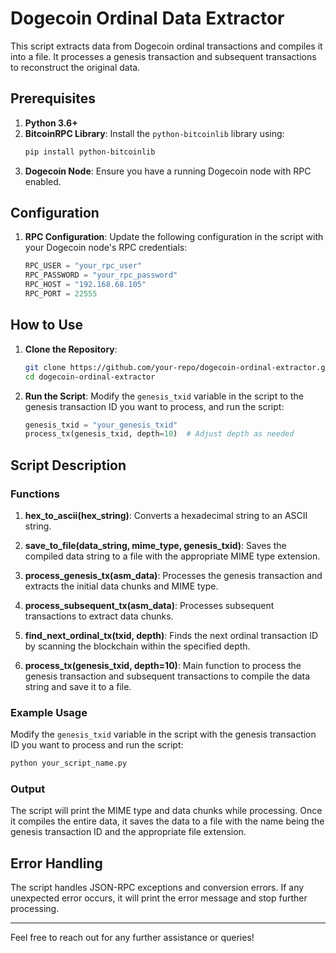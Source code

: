 
# Dogecoin Ordinal Data Extractor

This script extracts data from Dogecoin ordinal transactions and compiles it into a file. It processes a genesis transaction and subsequent transactions to reconstruct the original data.

## Prerequisites

1. **Python 3.6+**
2. **BitcoinRPC Library**:
   Install the `python-bitcoinlib` library using:
   ```sh
   pip install python-bitcoinlib
   ```
3. **Dogecoin Node**:
   Ensure you have a running Dogecoin node with RPC enabled. 

## Configuration

1. **RPC Configuration**:
   Update the following configuration in the script with your Dogecoin node's RPC credentials:
   ```python
   RPC_USER = "your_rpc_user"
   RPC_PASSWORD = "your_rpc_password"
   RPC_HOST = "192.168.68.105"
   RPC_PORT = 22555
   ```

## How to Use

1. **Clone the Repository**:
   ```sh
   git clone https://github.com/your-repo/dogecoin-ordinal-extractor.git
   cd dogecoin-ordinal-extractor
   ```

2. **Run the Script**:
   Modify the `genesis_txid` variable in the script to the genesis transaction ID you want to process, and run the script:
   ```python
   genesis_txid = "your_genesis_txid"
   process_tx(genesis_txid, depth=10)  # Adjust depth as needed
   ```

## Script Description

### Functions

1. **hex_to_ascii(hex_string)**:
   Converts a hexadecimal string to an ASCII string.

2. **save_to_file(data_string, mime_type, genesis_txid)**:
   Saves the compiled data string to a file with the appropriate MIME type extension.

3. **process_genesis_tx(asm_data)**:
   Processes the genesis transaction and extracts the initial data chunks and MIME type.

4. **process_subsequent_tx(asm_data)**:
   Processes subsequent transactions to extract data chunks.

5. **find_next_ordinal_tx(txid, depth)**:
   Finds the next ordinal transaction ID by scanning the blockchain within the specified depth.

6. **process_tx(genesis_txid, depth=10)**:
   Main function to process the genesis transaction and subsequent transactions to compile the data string and save it to a file.

### Example Usage

Modify the `genesis_txid` variable in the script with the genesis transaction ID you want to process and run the script:
```sh
python your_script_name.py
```

### Output

The script will print the MIME type and data chunks while processing. Once it compiles the entire data, it saves the data to a file with the name being the genesis transaction ID and the appropriate file extension.

## Error Handling

The script handles JSON-RPC exceptions and conversion errors. If any unexpected error occurs, it will print the error message and stop further processing.

---

Feel free to reach out for any further assistance or queries!
